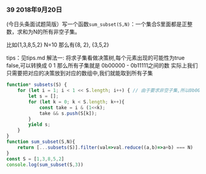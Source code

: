 ### 39 2018年9月20日
(今日头条面试题简版）写一个函数`sum_subset(S,N)`：一个集合S里面都是正整数，求和为N的所有非空子集。 

比如{1,3,8,5,2} N=10 那么有{8, 2}, {3,5,2}

tips：见tips.md
解法一: 将求子集看做决策树,每个元素出现的可能性为true false,可以转换成 0 1 那么所有子集就是 0b00000 - 0b11111之间的数 实际上我们只需要把对应的决策放到对应的数组中,我们就能取到所有子集

```js
function* subsets(S) {
    for (let i = 1; i < 1 << S.length; i++) { // 由于要求非空子集,所以0b00000排除,从1开始循环
        let s = [];
        for (let k = 0; k < S.length; k++){
            const take = i & (1<<k);
            take && s.push(S[k]);
        }
        yield s;
    }
}
function sum_subset(S,N){
    return [...subsets(S)].filter(val=>val.reduce((a,b)=>a+b) === N)
}
const S = [1,3,8,5,2] 
console.log(sum_subset(S,3))
```